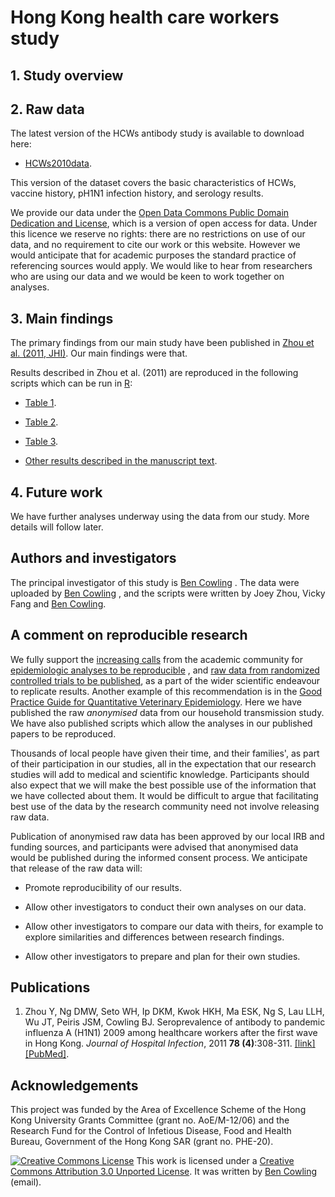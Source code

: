 # Hong Kong health care workers study

## 1. Study overview

## 2. Raw data

The latest version of the HCWs antibody study is available to download here:

-   [HCWs2010data](data/hcws2010.csv).

This version of the dataset covers the basic characteristics of HCWs, vaccine history, pH1N1 infection history, and serology results.

We provide our data under the [Open Data Commons Public Domain Dedication and License](%22http://www.opendatacommons.org/odc-public-domain-dedication-and-licence/%22), which is a version of open access for data. Under this licence we reserve no rights: there are no restrictions on use of our data, and no requirement to cite our work or this website. However we would anticipate that for academic purposes the standard practice of referencing sources would apply. We would like to hear from researchers who are using our data and we would be keen to work together on analyses.

## 3. Main findings

The primary findings from our main study have been published in [Zhou et al. (2011, JHI)](http://www.ncbi.nlm.nih.gov/pubmed/21501896). Our main findings were that.

Results described in Zhou et al. (2011) are reproduced in the following scripts which can be run in [R](http://www.r-project.org):

-   [Table 1](HCW_scripts/Table_1.r).

-   [Table 2](HCW_scripts/Table_2.r).

-   [Table 3](HCW_scripts/Table_3.r).

-   [Other results described in the manuscript text](HCW_scripts/Text_results.r).

## 4. Future work

We have further analyses underway using the data from our study. More details will follow later.

## Authors and investigators

The principal investigator of this study is [Ben Cowling](https://sph.hku.hk/en/Biography/Cowling-Benjamin-John) . The data were uploaded by [Ben Cowling](https://sph.hku.hk/en/Biography/Cowling-Benjamin-John) , and the scripts were written by Joey Zhou, Vicky Fang and [Ben Cowling](https://sph.hku.hk/en/Biography/Cowling-Benjamin-John).

## A comment on reproducible research

We fully support the [increasing calls](http://dx.doi.org/10.1097/EDE.0b013e318196784a) from the academic community for [epidemiologic analyses to be reproducible](http://dx.doi.org/10.1093/aje/kwj093) , and [raw data from randomized controlled trials to be published](http://dx.doi.org/10.1186/1745-6215-10-17), as a part of the wider scientific endeavour to replicate results. Another example of this recommendation is in the [Good Practice Guide for Quantitative Veterinary Epidemiology](http://www.qve-goodpracticeguide.org.uk/guide#TOC-2.4-Inputs). Here we have published the raw *anonymised* data from our household transmission study. We have also published scripts which allow the analyses in our published papers to be reproduced.

Thousands of local people have given their time, and their families', as part of their participation in our studies, all in the expectation that our research studies will add to medical and scientific knowledge. Participants should also expect that we will make the best possible use of the information that we have collected about them. It would be difficult to argue that facilitating best use of the data by the research community need not involve releasing raw data.

Publication of anonymised raw data has been approved by our local IRB and funding sources, and participants were advised that anonymised data would be published during the informed consent process. We anticipate that release of the raw data will:

-   Promote reproducibility of our results.

-   Allow other investigators to conduct their own analyses on our data.

-   Allow other investigators to compare our data with theirs, for example to explore similarities and differences between research findings.

-   Allow other investigators to prepare and plan for their own studies.

## Publications

1.  Zhou Y, Ng DMW, Seto WH, Ip DKM, Kwok HKH, Ma ESK, Ng S, Lau LLH, Wu JT, Peiris JSM, Cowling BJ. Seroprevalence of antibody to pandemic influenza A (H1N1) 2009 among healthcare workers after the first wave in Hong Kong. *Journal of Hospital Infection*, 2011 **78 (4)**:308-311. [[link]](http://www.journalofhospitalinfection.com/article/S0195-6701(11)00113-7/abstract) [[PubMed]](http://www.ncbi.nlm.nih.gov/pubmed/21501896).

## Acknowledgements

This project was funded by the Area of Excellence Scheme of the Hong Kong University Grants Committee (grant no. AoE/M-12/06) and the Research Fund for the Control of Infetious Disease, Food and Health Bureau, Government of the Hong Kong SAR (grant no. PHE-20).

[![Creative Commons License](https://i.creativecommons.org/l/by/3.0/80x15.png)](http://creativecommons.org/licenses/by/3.0/) This work is licensed under a [Creative Commons Attribution 3.0 Unported License](http://creativecommons.org/licenses/by/3.0/). It was written by [Ben Cowling](http://www.hku.hk/cmd/staff/bio/cowling.htm) (email).
